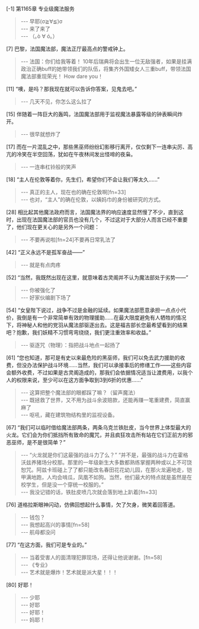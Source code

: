 
[-1] 第1165章 专业级魔法服务
>--- 早耶(σ≧∀≦)σ<br>
>--- 来了来了<br>
>--- （｡ò ∀ ó｡）<br>

[7] 巴黎，法国魔法部，魔法正厅最高点的警戒钟上。
>--- 法国：你们给我等着！
10年后瑞典将会出生一位无敌强者，如果是挂满政治正确buff的她带领我们的队伍，将集齐外国矮女人三重buff，带领法国魔法部重现荣光！
How dare you！<br>

[11] “噢，是吗？那我现在就可以告诉你答案，见鬼去吧。”
>--- 几天不见，你怎么这么拉了<br>

[15] 伴随着一阵巨大的轰鸣，法国魔法部用于监视魔法暴露等级的钟表瞬间炸开。
>--- 很早就想炸了<br>

[17] 而在一片混乱之中，那些黑巫师纷纷幻影移行离开，仅仅剩下一连串尖厉、高亢的冷笑在半空回荡，犹如在午夜林间发出怪啼的夜枭。
>--- 一连串杠铃般的笑声<br>

[18] “主人在伦敦等着你，先生们，希望你们不会让我们等太久……”
>--- 真正的主人，现在也的确在伦敦啊[fn=33]<br>
>--- 也对，“主人”的确在伦敦，以姨妈巾的身份被研究的方式。<br>

[28] 相比起其他魔法政府而言，法国魔法界的响应速度显然慢了不少，直到这时，出现在法国魔法部的官员也没有几个，不过这对于大部分人而言已经不重要了，他们现在更关心的是另外一个问题：
>--- 不要再说啦[fn=24]不要再日常乳法了<br>

[42] “正义永远不是孤军奋战——”
>--- 就是有点肉疼<br>

[52] “当然，我既然出现在这里，就意味着古灵阁并不认为魔法部处于劣势——”
>--- 你被强化了<br>
>--- 好家伙编剧下场了<br>

[54] “女皇陛下说过，战争不过是金融的延续。如果魔法部愿意承担一点点小代价，我倒是有一个非常简单有效的物理援助……在最大限度避免有人牺牲的情况下，将神秘人和他的党羽从魔法部驱逐出去。这是福吉部长您最希望看到的结果吧？抱歉，我们妖精不习惯弯弯绕绕，我们更注重效率和收益。”
>--- 驱逐咒（物理）：指把战斗地点一起扬了<br>

[61] “您也知道，那可是有史以来最危险的黑巫师，我们可以免去武力援助的收费，但没办法保护战斗环境……当然，我们可以承接事后的修缮工作——这些内容会额外收费，不过如果是古灵阁造成的，那我们会依据情况适当让渡费用，以我个人的权限来说，至少可以在这方面争取到3到6折的优惠……”
>--- 这算把整个魔法部的眼都踩了嘛？（留声魔法）<br>
>--- 既拯救了世界，又不用为战斗余波赔款，还能再赚一笔重建费，简直赢麻了<br>
>--- 呕吼，藏在建筑物结构里的监视设备。<br>

[67] “我们可以临时借给魔法部两条，两条乌克兰铁肚皮，当今世界上体型最大的火龙。它们会为你们抵挡所有致命的魔咒，并且疯狂攻击所有站在它们正前方的邪恶巫师，是不是很简单？”
>--- “火龙就是你们这最强的战斗力了么？”
“并不是，最强的战斗力在霍格沃兹养猪场分校那。那里的一年级新生大多数都熟练掌握两种或以上不可饶恕咒。阿兹卡班碰上了了都只能改名春田花花幼儿园，在那火龙遍地走，铠甲满地跑，人均会啃瓜，凤凰不如狗。当然，他们最大的特点就是虽然是在校学生，但是没一个穿统一校服的。”<br>
>--- 我没记错的话，铁肚皮喷几次就会落到地上趴着[fn=33]<br>

[76] 道格拉斯眼神闪动，仿佛回想起什么事情，欠了欠身，微笑着回答道。
>--- 钱包？<br>
>--- 我想起高兴的事情[fn=58]<br>
>--- 航母都没问<br>

[77] “在这方面，我们可是专业的。”
>--- 当着受害人的面清理犯罪现场，还得让他说谢谢。[fn=58]<br>
>--- 《专业》<br>
>--- 艺术就是爆炸！艺术就是派大星！！！<br>

[80] 好耶！
>--- 少耶<br>
>--- 好耶<br>
>--- 好耶！<br>
>--- 妈耶！<br>
